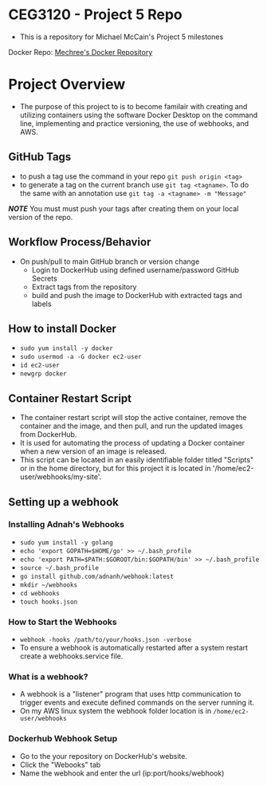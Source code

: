 # CEG3120 - Project 5 Repo
- This is a repository for Michael McCain's Project 5 milestones

Docker Repo: [Mechree's Docker Repository](https://hub.docker.com/repository/docker/mechree/ceg3120-images/general "Docker Repository Link")

# Project Overview
- The purpose of this project to is to become familair with creating and utilizing containers using the software Docker Desktop on the command line, implementing and practice versioning, the use of webhooks, and AWS.

## GitHub Tags
- to push a tag use the command in your repo `git push origin <tag>`
- to generate a tag on the current branch use `git tag <tagname>`. To do the same with an annotation use `git tag -a <tagname> -m "Message"`

**_NOTE_** You must must push your tags after creating them on your local version of the repo. 

## Workflow Process/Behavior
- On push/pull to main GitHub branch or version change
	* Login to DockerHub using defined username/password GitHub Secrets
	* Extract tags from the repository
	* build and push the image to DockerHub with extracted tags and labels

## How to install Docker
- `sudo yum install -y docker`
- `sudo usermod -a -G docker ec2-user`
- `id ec2-user`
- `newgrp docker`

## Container Restart Script
- The container restart script will stop the active container, remove the container and the image, and then pull, and run the updated images from DockerHub. 
- It is used for automating the process of updating a Docker container when a new version of an image is released.
- This script can be located in an easily identifiable folder titled "Scripts" or in the home directory, but for this project it is located in '/home/ec2-user/webhooks/my-site'. 

## Setting up a webhook
### Installing Adnah's Webhooks
- `sudo yum install -y golang`
- `echo 'export GOPATH=$HOME/go' >> ~/.bash_profile`
- `echo 'export PATH=$PATH:$GOROOT/bin:$GOPATH/bin' >> ~/.bash_profile`
- `source ~/.bash_profile`
- `go install github.com/adnanh/webhook:latest`
- `mkdir ~/webhooks`
- `cd webhooks`
- `touch hooks.json`

### How to Start the Webhooks
- `webhook -hooks /path/to/your/hooks.json -verbose`
- To ensure a webhook is automatically restarted after a system restart create a webhooks.service file.

### What is a webhook?
- A webhook is a "listener" program that uses http communication to trigger events and execute defined commands on the server running it. 
- On my AWS linux system the webhook folder location is in `/home/ec2-user/webhooks`

### Dockerhub Webhook Setup
- Go to the your repository on DockerHub's website.
- Click the "Webooks" tab
- Name the webhook and enter the url (ip:port/hooks/webhook)


